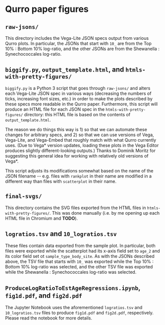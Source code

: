 # Qurro paper figures
## `raw-jsons/`
This directory includes the Vega-Lite JSON specs output from various Qurro
plots. In particular, the JSONs that start with `10_` are from the Top 10% :
Bottom 10% log-ratio, and the other JSONs are from the Shewanella :
Synechococcales log-ratio.

## `biggify.py`, `output_template.html`, and `htmls-with-pretty-figures/`
`biggify.py` is a Python 3 script that goes through `raw-jsons/` and alters
each Vega-Lite JSON spec in various ways (decreasing the numbers of ticks,
increasing font sizes, etc.) in order to make the plots described by these specs
more readable in the Qurro paper.
Furthermore, this script will produce an HTML file for each JSON spec in the
`htmls-with-pretty-figures/` directory: this HTML file is based on the contents
of `output_template.html`.

The reason we do things this way is 1) so that we can automate these changes
for arbitrary specs, and 2) so that we can use versions of Vega, Vega-Lite, and
Vega-Embed that roughly match with what Qurro currently uses. (Due to Vega\*
version updates, loading these plots in the Vega Editor produces slightly
different-looking outputs.) Thanks to Dominik Moritz for suggesting this
general idea for working with relatively old versions of Vega\*.

This script adjusts its modifications somewhat based on the name of the
JSON filename -- e.g. files with `rankplot` in their name are modified in a
different way than files with `scatterplot` in their name.

## `final-svgs/`
This directory contains the SVG files exported from the HTML files in
`htmls-with-pretty-figures/`. This was done manually (i.e. by me opening up
each HTML file in Chromium and **TODO**).

## `logratios.tsv` and `10_logratios.tsv`
These files contain data exported from the sample plot. In particular, both
files were exported while the scatterplot had its x-axis field set to `age_2`
and its color field set ot `sample_type_body_site`.
As with the JSONs described above, the TSV file that starts with `10_` was
exported while the Top 10% : Bottom 10% log-ratio was selected, and the
other TSV file was exported while the Shewanella : Synechococcales log-ratio
was selected.

## `ProduceLogRatioToEstAgeRegressions.ipynb`, `fig1d.pdf`, and `fig2d.pdf`
The Jupyter Notebook uses the aforementioned `logratios.tsv` and
`10_logratios.tsv` files to produce `fig1d.pdf` and `fig2d.pdf`, respectively.
Please read the notebook for more details.
